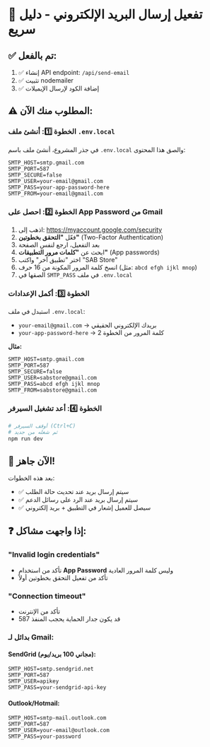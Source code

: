 # 📧 تفعيل إرسال البريد الإلكتروني - دليل سريع

## ✅ تم بالفعل:
1. ✅ إنشاء API endpoint: `/api/send-email`
2. ✅ تثبيت nodemailer
3. ✅ إضافة الكود لإرسال الإيميلات

## ⚠️ المطلوب منك الآن:

### الخطوة 1️⃣: أنشئ ملف `.env.local`

في جذر المشروع، أنشئ ملف باسم `.env.local` والصق هذا المحتوى:

```env
SMTP_HOST=smtp.gmail.com
SMTP_PORT=587
SMTP_SECURE=false
SMTP_USER=your-email@gmail.com
SMTP_PASS=your-app-password-here
SMTP_FROM=your-email@gmail.com
```

### الخطوة 2️⃣: احصل على App Password من Gmail

1. اذهب إلى: https://myaccount.google.com/security
2. فعّل **"التحقق بخطوتين"** (Two-Factor Authentication)
3. بعد التفعيل، ارجع لنفس الصفحة
4. ابحث عن **"كلمات مرور التطبيقات"** (App passwords)
5. اختر "تطبيق آخر" واكتب "SAB Store"
6. انسخ كلمة المرور المكونة من 16 حرف (مثل: `abcd efgh ijkl mnop`)
7. الصقها في `SMTP_PASS` في ملف `.env.local`

### الخطوة 3️⃣: أكمل الإعدادات

استبدل في ملف `.env.local`:
- `your-email@gmail.com` → بريدك الإلكتروني الحقيقي
- `your-app-password-here` → كلمة المرور من الخطوة 2

**مثال:**
```env
SMTP_HOST=smtp.gmail.com
SMTP_PORT=587
SMTP_SECURE=false
SMTP_USER=sabstore@gmail.com
SMTP_PASS=abcd efgh ijkl mnop
SMTP_FROM=sabstore@gmail.com
```

### الخطوة 4️⃣: أعد تشغيل السيرفر

```bash
# أوقف السيرفر (Ctrl+C)
# ثم شغله من جديد
npm run dev
```

## 🎉 الآن جاهز!

بعد هذه الخطوات:
- ✅ سيتم إرسال بريد عند تحديث حالة الطلب
- ✅ سيتم إرسال بريد عند الرد على رسائل الدعم
- ✅ سيصل للعميل إشعار في التطبيق + بريد إلكتروني

## ❓ إذا واجهت مشاكل:

### "Invalid login credentials"
- تأكد من استخدام **App Password** وليس كلمة المرور العادية
- تأكد من تفعيل التحقق بخطوتين أولاً

### "Connection timeout"
- تأكد من الإنترنت
- قد يكون جدار الحماية يحجب المنفذ 587

### بدائل لـ Gmail:

#### SendGrid (مجاني 100 بريد/يوم):
```env
SMTP_HOST=smtp.sendgrid.net
SMTP_PORT=587
SMTP_USER=apikey
SMTP_PASS=your-sendgrid-api-key
```

#### Outlook/Hotmail:
```env
SMTP_HOST=smtp-mail.outlook.com
SMTP_PORT=587
SMTP_USER=your-email@outlook.com
SMTP_PASS=your-password
```
